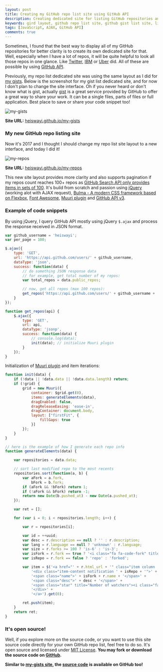 ```yaml
---
layout: post
title: Creating my GitHub repo list site using GitHub API
description: Creating dedicated site for listing GitHub repositories and gists for better clarity especially where there are a lot of repos/gists.
keywords: gird layout, github repo list site, github gist list site, listing site, github api v3, jquery ajax, muuri plugin
tags: [JavaScript, AJAX, GitHub API]
comments: true
---
```


Sometimes, I found that the best way to display all of my GitHub repositories for better clarity is to create its own dedicated site for that. Well, especially when I have a lot of repos, it will be quite helpful to look all those repos in one glance. Like [Twitter](https://twitter.github.io/), [IBM](https://ibm.github.io/) or [Uber](https://uber.github.io/) did. All of these are possible by using [GitHub API](https://developer.github.com/v3/).

Previously, my repo list dedicated site was using the same layout as I did for [my gists](http://heiswayi.github.io/my-gists/). Below is the screenshot for my gist list dedicated site, and for now I don't plan to change the site interface. Oh if you never heard or don't know what is gist, actually [gist](https://help.github.com/articles/about-gists/) is a great service provided by GitHub to offer a great way to share your work. It can be a single files, parts of files or full application. Best place to save or share your code snippet too!

![my-gists](http://i.imgur.com/5OpkLPM.png)

**Site URL:** [heiswayi.github.io/my-gists](http://heiswayi.github.io/my-gists/)

### My new GitHub repo listing site

Now it's 2017 and I thought I should change my repo list site layout to a new interface, and today I did it!

![my-repos](http://i.imgur.com/KYNh11h.png)

**Site URL:** [heiswayi.github.io/my-repos](http://heiswayi.github.io/my-repos/)

This new site layout provides more clarity and also supports pagination if my repos count reaches 100+ repos as [GitHub Search API only provides items in sets of 100](https://developer.github.com/guides/traversing-with-pagination/). It's build from scratch and passion using [jQuery](https://jquery.com/) (working alot with AJAX request), [Bulma - A modern CSS framework based on Flexbox](http://bulma.io/), [Font Awesome](http://fontawesome.io/), [Muuri plugin](https://haltu.github.io/muuri/) and [GitHub API v3](https://developer.github.com/v3/).

### Example of code snippets

By using jQuery, I query GitHub API mostly using jQuery `$.ajax` and process the response received in JSON format.

```js
var github_username = 'heiswayi';
var per_page = 100;

$.ajax({
    type: 'GET',
    url: 'https://api.github.com/users/' + github_username,
    dataType: 'json',
    success: function(data) {
        // do something JSON response data
        // for example, get total number of my repos:
        var total_repos = data.public_repos;

        // now, get all repos (max 100 repos):
        get_repos('https://api.github.com/users/' + github_username + '/repos?&per_page=' + per_page);
    }
});

function get_repos(api) {
    $.ajax({
        type: 'GET',
        url: api,
        dataType: 'jsonp',
        success: function(data) {
            // console.log(data);
            init(data); // initialize Muuri plugin
        }
    });
}
```

Initialization of [Muuri plugin](https://haltu.github.io/muuri/) and item iterations:

```js
function init(data) {
    if (!data || !data.data || !data.data.length) return;
    if (!grid) {
        grid = new Muuri({
            container: $grid.get(0),
            items: generateElements(data),
            dragEnabled: false,
            dragReleaseEasing: 'ease-in',
            dragContainer: document.body,
            layout: ["firstFit", {
                fillGaps: true
            }]
        });
    }
}

// here is the example of how I generate each repo info
function generateElements(data) {

    var repositories = data.data;

    // sort last modified repo to the most recents
    repositories.sort(function(a, b) {
        var aFork = a.fork,
            bFork = b.fork;
        if (aFork && !bFork) return 1;
        if (!aFork && bFork) return -1;
        return new Date(b.pushed_at) - new Date(a.pushed_at);
    });

    var ret = [];

    for (var i = 0; i < repositories.length; i++) {

        var r = repositories[i];

        var id = ++uuid;
        var desc = r.description == null ? '' : r.description;
        var lang = r.language == null ? 'unknown' : r.language;
        var size = r.forks >= 100 ? 'is-6' : 'is-3';
        var isFork = r.fork == true ? '<i class="fa fa-code-fork" title="Forked repository"></i> ' : '<i class="fa fa-github-alt" aria-hidden="true"></i> ';
        var isRepo = r.fork == false ? 'repo' : 'forked';

        var item = $('<a href="' + r.html_url + '" class="item column ' + size + '" title="Click to go to repository on GitHub...">' +
            '<div class="item-content notification ' + isRepo + '">' +
            '<span class="name">' + isFork + r.name + '</span>' +
            '<span class="desc">' + desc + '</span>' +
            '<span class="star" title="Number of watchers"><i class="fa fa-star" aria-hidden="true"></i> ' + r.watchers + '</span><span class="spacing-20"></span><span class="fork" title="Number of forks"><i class="fa fa-code-fork" aria-hidden="true"></i> ' + r.forks + '</span><span class="spacing-20"></span><span class="language" title="Major programming language"><i class="fa fa-code" aria-hidden="true"></i> ' + lang + '</span>' +
            '</div>' +
            '</a>').get(0);

        ret.push(item);
    }
    return ret;
}
```

### It's open source!

Well, if you explore more on the source code, or you want to use this site source code directly for your own GitHub repo list, feel free to do so. It's open source and licensed under [MIT License](http://heiswayi.github.io/mit-license). **You may fork or download the source code on [GitHub](https://github.com/heiswayi/my-repos).**

**Similar to [my-gists site](http://heiswayi.github.io/my-gists), the [source code](https://github.com/heiswayi/my-gists) is available on GitHub too!**
